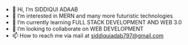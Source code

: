 - 👋 Hi, I’m SIDDIQUI ADAAB
- 👀 I’m interested in MERN and many more futuristic technologies
- 🌱 I’m currently learning FULL STACK DEVELOPMENT AND WEB 3.0
- 💞️ I’m looking to collaborate on WEB DEVELOPMENT
- 📫 How to reach me via mail at siddiquiadab797@gmail.com

<!---
adab786/adab786 is a ✨ special ✨ repository because its `README.md` (this file) appears on your GitHub profile.
You can click the Preview link to take a look at your changes.
--->
